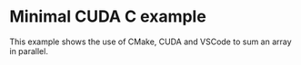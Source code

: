 # Minimal CUDA C example

This example shows the use of CMake, CUDA and VSCode to sum an array in parallel.